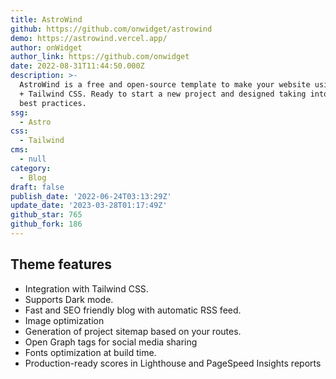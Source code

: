 ```yaml
---
title: AstroWind
github: https://github.com/onwidget/astrowind
demo: https://astrowind.vercel.app/
author: onWidget
author_link: https://github.com/onwidget
date: 2022-08-31T11:44:50.000Z
description: >-
  AstroWind is a free and open-source template to make your website using Astro
  + Tailwind CSS. Ready to start a new project and designed taking into account
  best practices.
ssg:
  - Astro
css:
  - Tailwind
cms:
  - null
category:
  - Blog
draft: false
publish_date: '2022-06-24T03:13:29Z'
update_date: '2023-03-28T01:17:49Z'
github_star: 765
github_fork: 186
---
```


## Theme features

- Integration with Tailwind CSS.
- Supports Dark mode.
- Fast and SEO friendly blog with automatic RSS feed.
- Image optimization
- Generation of project sitemap based on your routes.
- Open Graph tags for social media sharing
- Fonts optimization at build time.
- Production-ready scores in Lighthouse and PageSpeed Insights reports
